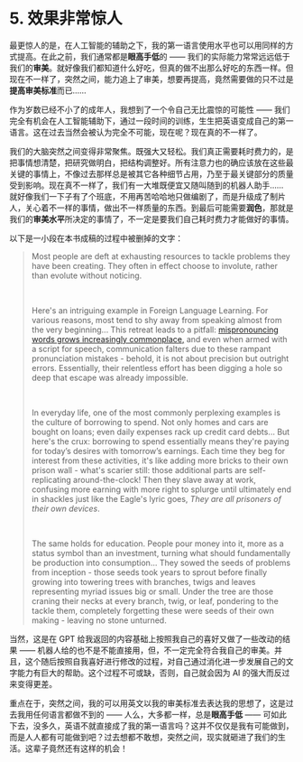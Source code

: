# 5. 效果非常惊人

最更惊人的是，在人工智能的辅助之下，我的第一语言使用水平也可以用同样的方式提高。在此之前，我们通常都是**眼高手低**的 —— 我们的实际能力常常远远低于我们的**审美**。就好像我们都知道什么好吃，但真的做不出那么好吃的东西一样。但现在不一样了，突然之间，能力追上了审美，想要再提高，竟然需要做的只不过是**提高审美标准**而已……

作为岁数已经不小了的成年人，我想到了一个令自己无比震惊的可能性 —— 我们完全有机会在人工智能辅助下，通过一段时间的训练，生生把英语变成自己的第一语言。这在过去当然会被认为完全不可能，现在呢？现在真的不一样了。

我们的大脑突然之间变得非常聚焦。既强大又轻松。我们真正需要耗时费力的，是把事情想清楚，把研究做明白，把结构调整好。所有注意力也的确应该放在这些最关键的事情上，不像过去那样总是被其它各种细节占用，乃至于最关键部分的质量受到影响。现在真不一样了，我们有一大堆既便宜又随叫随到的机器人助手…… 就好像我们一下子有了个班底，不用再苦哈哈地只做编剧了，而是升级成了制片人，关心着不一样的事情，做出不一样质量的东西。到最后可能需要**润色**，那就是我们的**审美水平**所决定的事情了，不一定是要我们自己耗时费力才能做好的事情。

以下是一小段在本书成稿的过程中被删掉的文字：

> Most people are deft at exhausting resources to tackle problems they have been creating. They often in effect choose to involute, rather than evolute without noticing. 
>
> <br />
>
> Here's an intriguing example in Foreign Language Learning. For various reasons, most tend to shy away from speaking almost from the very beginning... This retreat leads to a pitfall: [mispronouncing words grows increasingly commonplace,](https://github.com/shimohq/chinese-programmer-wrong-pronunciation) and even when armed with a script for speech, communication falters due to these rampant pronunciation mistakes  - behold, it is not about precision but outright errors. Essentially, their relentless effort has been digging a hole so deep that escape was already impossible.
>
> <br />
>
> In everyday life, one of the most commonly perplexing examples is the culture of borrowing to spend. Not only homes and cars are bought on loans; even daily expenses rack up credit card debts... But here's the crux: borrowing to spend essentially means they're paying for today’s desires with tomorrow’s earnings. Each time they beg for interest from these activities, it's like adding more bricks to their own prison wall - what's scarier still: those additional parts are self-replicating around-the-clock! Then they slave away at work, confusing more earning with more right to splurge until ultimately end in shackles just like the Eagle's lyric goes, *They are all prisoners of their own devices*.
>
> <br />
>
> The same holds for education. People pour money into it, more as a status symbol than an investment, turning what should fundamentally be production into consumption... They sowed the seeds of problems from inception - those seeds took years to sprout before finally growing into towering trees with branches, twigs and leaves representing myriad issues big or small. Under the tree are those craning their necks at every branch, twig, or leaf, pondering to the tackle them, completely forgetting these were seeds of their own making - leaving no stone unturned.

当然，这是在 GPT 给我返回的内容基础上按照我自己的喜好又做了一些改动的结果 —— 机器人给的也不是不能直接用，但，不一定完全符合我自己的审美。并且，这个随后按照自我喜好进行修改的过程，对自己通过消化进一步发展自己的文字能力有巨大的帮助。这个过程不可或缺，否则，自己就会因为 AI 的强大而反过来变得更差。

重点在于，突然之间，我的可以用英文以我的审美标准去表达我的思想了，这是过去我用任何语言都做不到的 —— 人么，大多都一样，总是**眼高手低** —— 可如此下去，没多久，英语不就直接成了我的第一语言吗？这并不仅仅是我有可能做到，而是人人都有可能做到吧？过去想都不敢想，突然之间，现实就砸进了我们的生活。这辈子竟然还有这样的机会！

